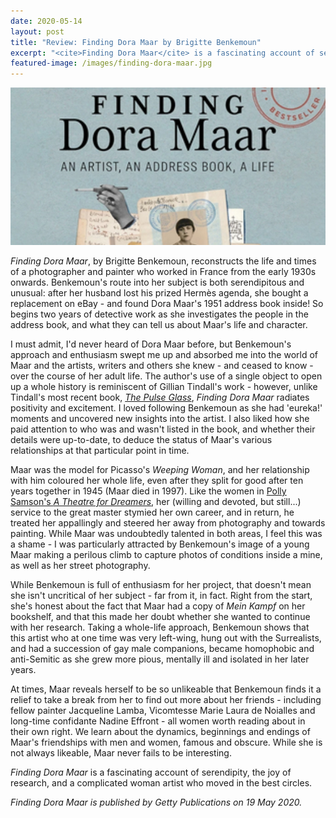 ```yaml
---
date: 2020-05-14
layout: post
title: "Review: Finding Dora Maar by Brigitte Benkemoun"
excerpt: "<cite>Finding Dora Maar</cite> is a fascinating account of serendipity, the joy of research, and a complicated woman artist who moved in the best circles."
featured-image: /images/finding-dora-maar.jpg
---
```


![Finding Dora Maar](/images/finding-dora-maar.jpg)

<cite>Finding Dora Maar</cite>, by Brigitte Benkemoun, reconstructs the life and times of a photographer and painter who worked in France from the early 1930s onwards. Benkemoun's route into her subject is both serendipitous and unusual: after her husband lost his prized Hermès agenda, she bought a replacement on eBay - and found Dora Maar's 1951 address book inside! So begins two years of detective work as she investigates the people in the address book, and what they can tell us about Maar's life and character.

I must admit, I'd never heard of Dora Maar before, but Benkemoun's approach and enthusiasm swept me up and absorbed me into the world of Maar and the artists, writers and others she knew - and ceased to know - over the course of her adult life. The author's use of a single object to open up a whole history is reminiscent of Gillian Tindall's work - however, unlike Tindall's most recent book, [<cite>The Pulse Glass</cite>](/the-pulse-glass-by-gillian-tindall/), <cite>Finding Dora Maar</cite> radiates positivity and excitement. I loved following Benkemoun as she had 'eureka!' moments and uncovered new insights into the artist. I also liked how she paid attention to who was and wasn't listed in the book, and whether their details were up-to-date, to deduce the status of Maar's various relationships at that particular point in time.

Maar was the model for Picasso's <cite>Weeping Woman</cite>, and her relationship with him coloured her whole life, even after they split for good after ten years together in 1945 (Maar died in 1997). Like the women in [Polly Samson's <cite>A Theatre for Dreamers</cite>](/a-theatre-for-dreamers-by-polly-samson/), her (willing and devoted, but still...) service to the great master stymied her own career, and in return, he treated her appallingly and steered her away from photography and towards painting. While Maar was undoubtedly talented in both areas, I feel this was a shame - I was particularly attracted by Benkemoun's image of a young Maar making a perilous climb to capture photos of conditions inside a mine, as well as her street photography.

While Benkemoun is full of enthusiasm for her project, that doesn't mean she isn't uncritical of her subject - far from it, in fact. Right from the start, she's honest about the fact that Maar had a copy of <cite>Mein Kampf</cite> on her bookshelf, and that this made her doubt whether she wanted to continue with her research. Taking a whole-life approach, Benkemoun shows that this artist who at one time was very left-wing, hung out with the Surrealists, and had a succession of gay male companions, became homophobic and anti-Semitic as she grew more pious, mentally ill and isolated in her later years.

At times, Maar reveals herself to be so unlikeable that Benkemoun finds it a relief to take a break from her to find out more about her friends - including fellow painter Jacqueline Lamba, Vicomtesse Marie Laura de Noialles and long-time confidante Nadine Effront - all women worth reading about in their own right. We learn about the dynamics, beginnings and endings of Maar's friendships with men and women, famous and obscure. While she is not always likeable, Maar never fails to be interesting.

<cite>Finding Dora Maar</cite> is a fascinating account of serendipity, the joy of research, and a complicated woman artist who moved in the best circles.

*<cite>Finding Dora Maar</cite> is published by Getty Publications on 19 May 2020.*
